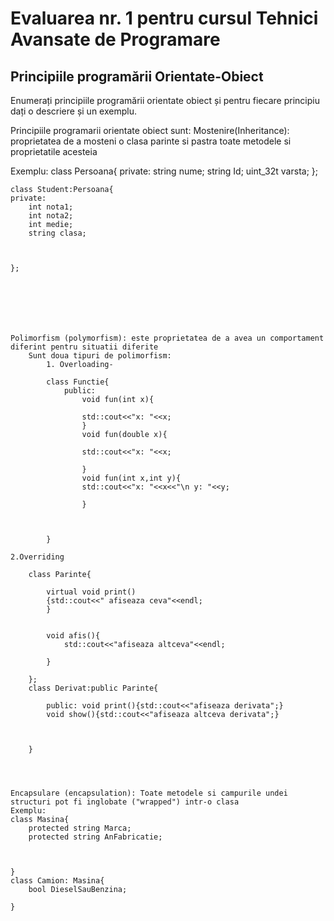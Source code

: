# Evaluarea nr. 1 pentru cursul Tehnici Avansate de Programare #

## Principiile programării Orientate-Obiect ##
Enumerați principiile programării orientate obiect și pentru fiecare principiu dați o descriere și un exemplu.

Principiile programarii orientate obiect sunt: 
	Mostenire(Inheritance): proprietatea de a mosteni o clasa parinte si pastra toate metodele si proprietatile acesteia

Exemplu: class Persoana{
	private:
		string nume;
		string Id;
		uint_32t varsta;
		};



	class Student:Persoana{
	private:
		int nota1;
		int nota2;
		int medie;
		string clasa;



	};







	Polimorfism (polymorfism): este proprietatea de a avea un comportament diferint pentru situatii diferite
		Sunt doua tipuri de polimorfism:
			1. Overloading- 

			class Functie{
				public:
					void fun(int x){

					std::cout<<"x: "<<x;
					}
					void fun(double x){

					std::cout<<"x: "<<x;
					
					}
					void fun(int x,int y){
					std::cout<<"x: "<<x<<"\n y: "<<y;

					}



			}

	2.Overriding
		
		class Parinte{

			virtual void print()
			{std::cout<<" afiseaza ceva"<<endl;
			}


			void afis(){
				std::cout<<"afiseaza altceva"<<endl;

			}

		};
		class Derivat:public Parinte{
			
			public: void print(){std::cout<<"afiseaza derivata";}
			void show(){std::cout<<"afiseaza altceva derivata";}
	
		

		}




	Encapsulare (encapsulation): Toate metodele si campurile undei structuri pot fi inglobate ("wrapped") intr-o clasa
	Exemplu:
	class Masina{
		protected string Marca;
		protected string AnFabricatie;
	


	}
	class Camion: Masina{
		bool DieselSauBenzina;

	}
